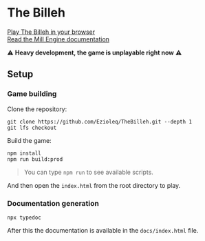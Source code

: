 # The Billeh

[Play The Billeh in your browser](https://ezioleq.github.io/TheBilleh/)  
[Read the Mill Engine documentation](https://ezioleq.github.io/TheBilleh/docs/)

⚠️ **Heavy development, the game is unplayable right now** ⚠️

## Setup

### Game building

Clone the repository:

```
git clone https://github.com/Ezioleq/TheBilleh.git --depth 1
git lfs checkout
```

Build the game:

```
npm install
npm run build:prod
```

> You can type `npm run` to see available scripts.

And then open the `index.html` from the root directory to play.

### Documentation generation

```
npx typedoc
```

After this the documentation is available in the `docs/index.html` file.
